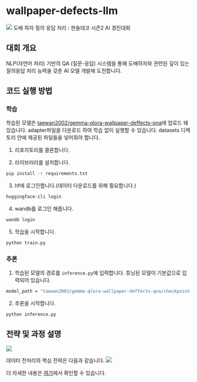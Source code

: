 # wallpaper-defects-llm
![](https://cdn-images-1.medium.com/max/1600/1*0yIbHSCUX6joc_2NsXb0jg.png)
도배 하자 질의 응답 처리 : 한솔데코 시즌2 AI 경진대회

## 대회 개요
NLP(자연어 처리) 기반의 QA (질문-응답) 시스템을 통해 도배하자와 관련된 깊이 있는 질의응답 처리 능력을 갖춘 AI 모델 개발에 도전합니다.

## 코드 실행 방법
### 학습
학습된 모델은 [taewan2002/gemma-qlora-wallpaper-deffects-qna](https://huggingface.co/taewan2002/gemma-qlora-wallpaper-deffects-qna)에 업로드 돼 있습니다. adapter파일을 다운로드 하여 학습 없이 실행할 수 있습니다. datasets 디렉토리 안에 제공된 파일들을 넣어줘야 합니다.

1. 리포지토리를 클론합니다.

2. 라이브러리를 설치합니다.
```bash
pip install -r requirements.txt
```

3. hf에 로그인합니다.(데이터 다운로드를 위해 필요합니다.)
```bash
huggingface-cli login
```

4. wandb를 로그인 해줍니다.
```bash
wandb login
```

5. 학습을 시작합니다.
```bash
python train.py
```

### 추론
1. 학습된 모델의 경로를 `inference.py`에 입력합니다. 튜닝된 모델이 기본값으로 입력되어 있습니다.
```bash
model_path = "taewan2002/gemma-qlora-wallpaper-deffects-qna/checkpoint-1781"
```

2. 추론을 시작합니다.
```bash
python inference.py
```

## 전략 및 과정 설명
![](https://github.com/taewan2002/wallpaper-defects-llm/assets/89565530/b2e7519d-5865-42f9-8389-02240672f420)

데이터 전처리의 핵심 전략은 다음과 같습니다.
![](https://github.com/taewan2002/wallpaper-defects-llm/assets/89565530/8bddf339-6498-447c-8350-ab4f9cb09773)

더 자세한 내용은 [여기](https://taewan2002.medium.com/%EB%8F%84%EB%B0%B0-%ED%95%98%EC%9E%90-q-a-%EC%B1%97%EB%B4%87-%EB%A7%8C%EB%93%A4%EA%B8%B0-a836a7392c50)에서 확인할 수 있습니다.
